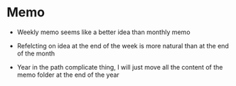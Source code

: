 # Memo

- Weekly memo seems like a better idea than monthly memo
- Refelcting on idea at the end of the week is more natural than at the end of the month

- Year in the path complicate thing, I will just move all the content of the memo folder at the end of the year
